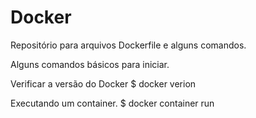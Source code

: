 # Docker
Repositório para arquivos Dockerfile e alguns comandos.

Alguns comandos básicos para iniciar.

Verificar a versão do Docker
$ docker verion

Executando um container.
$ docker container run
